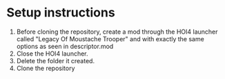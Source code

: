 # Setup instructions

1. Before cloning the repository, create a mod through the HOI4 launcher called "Legacy Of Moustache Trooper" and with exactly the same options as seen in descriptor.mod
2. Close the HOI4 launcher.
3. Delete the folder it created.
4. Clone the repository
